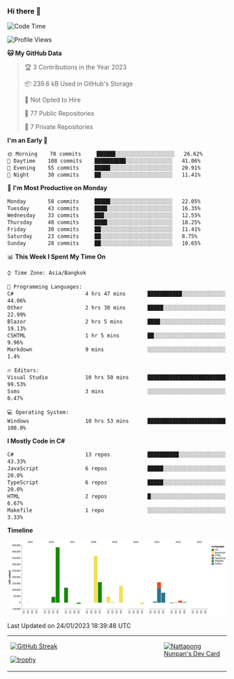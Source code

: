 ### Hi there 👋

<!--START_SECTION:waka-->
![Code Time](http://img.shields.io/badge/Code%20Time-408%20hrs%2053%20mins-blue)

![Profile Views](http://img.shields.io/badge/Profile%20Views-0-blue)

**🐱 My GitHub Data** 

> 🏆 3 Contributions in the Year 2023
 > 
> 📦 239.6 kB Used in GitHub's Storage 
 > 
> 🚫 Not Opted to Hire
 > 
> 📜 77 Public Repositories 
 > 
> 🔑 7 Private Repositories  
 > 
**I'm an Early 🐤** 

```text
🌞 Morning    70 commits     ██████░░░░░░░░░░░░░░░░░░░   26.62% 
🌆 Daytime    108 commits    ██████████░░░░░░░░░░░░░░░   41.06% 
🌃 Evening    55 commits     █████░░░░░░░░░░░░░░░░░░░░   20.91% 
🌙 Night      30 commits     ██░░░░░░░░░░░░░░░░░░░░░░░   11.41%

```
📅 **I'm Most Productive on Monday** 

```text
Monday       58 commits     █████░░░░░░░░░░░░░░░░░░░░   22.05% 
Tuesday      43 commits     ████░░░░░░░░░░░░░░░░░░░░░   16.35% 
Wednesday    33 commits     ███░░░░░░░░░░░░░░░░░░░░░░   12.55% 
Thursday     48 commits     ████░░░░░░░░░░░░░░░░░░░░░   18.25% 
Friday       30 commits     ██░░░░░░░░░░░░░░░░░░░░░░░   11.41% 
Saturday     23 commits     ██░░░░░░░░░░░░░░░░░░░░░░░   8.75% 
Sunday       28 commits     ██░░░░░░░░░░░░░░░░░░░░░░░   10.65%

```


📊 **This Week I Spent My Time On** 

```text
⌚︎ Time Zone: Asia/Bangkok

💬 Programming Languages: 
C#                       4 hrs 47 mins       ███████████░░░░░░░░░░░░░░   44.06% 
Other                    2 hrs 30 mins       █████░░░░░░░░░░░░░░░░░░░░   22.99% 
Blazor                   2 hrs 5 mins        ████░░░░░░░░░░░░░░░░░░░░░   19.13% 
CSHTML                   1 hr 5 mins         ██░░░░░░░░░░░░░░░░░░░░░░░   9.96% 
Markdown                 9 mins              ░░░░░░░░░░░░░░░░░░░░░░░░░   1.4%

🔥 Editors: 
Visual Studio            10 hrs 50 mins      █████████████████████████   99.53% 
Ssms                     3 mins              ░░░░░░░░░░░░░░░░░░░░░░░░░   0.47%

💻 Operating System: 
Windows                  10 hrs 53 mins      █████████████████████████   100.0%

```

**I Mostly Code in C#** 

```text
C#                       13 repos            ██████████░░░░░░░░░░░░░░░   43.33% 
JavaScript               6 repos             █████░░░░░░░░░░░░░░░░░░░░   20.0% 
TypeScript               6 repos             █████░░░░░░░░░░░░░░░░░░░░   20.0% 
HTML                     2 repos             █░░░░░░░░░░░░░░░░░░░░░░░░   6.67% 
Makefile                 1 repo              ░░░░░░░░░░░░░░░░░░░░░░░░░   3.33%

```


**Timeline**

![Chart not found](https://raw.githubusercontent.com/aixasz/aixasz/main/charts/bar_graph.png) 


 Last Updated on 24/01/2023 18:39:48 UTC
<!--END_SECTION:waka-->

<table>
<tr>
<td width="70%" valign="top">
 
 [![GitHub Streak](http://github-readme-streak-stats.herokuapp.com?user=aixasz&theme=github-dark&hide_border=true&date_format=%5BY%20%5DM%20j)](https://git.io/streak-stats)

 [![trophy](https://github-profile-trophy.vercel.app/?username=aixasz&theme=onedark)](https://github.com/ryo-ma/github-profile-trophy)
 </td>
<td width="30%" valign="top">
 
<a href="https://app.daily.dev/aixasz"><img src="https://api.daily.dev/devcards/403207936e6547c9a85ea449e9f3abe8.png?r=re8" alt="Nattapong Nunpan's Dev Card"/></a>

 </td>
</tr>
</table>
 
